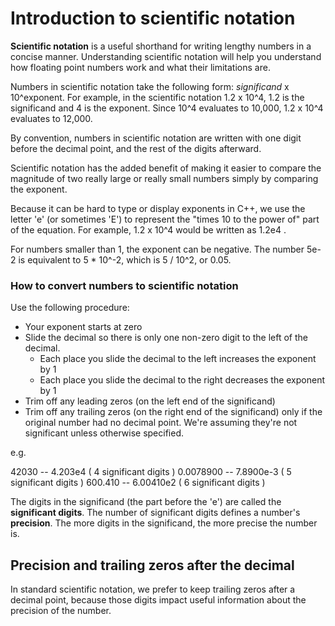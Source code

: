 # Introduction to scientific notation

**Scientific notation** is a useful shorthand for writing lengthy numbers in a concise manner. Understanding scientific notation will help you understand how floating point numbers work and what their limitations are.

Numbers in scientific notation take the following form: _significand_ x 10^exponent. For example, in the scientific notation 1.2 x 10^4, 1.2 is the significand and 4 is the exponent. Since 10^4 evaluates to 10,000, 1.2 x 10^4 evaluates to 12,000.

By convention, numbers in scientific notation are written with one digit before the decimal point, and the rest of the digits afterward.

Scientific notation has the added benefit of making it easier to compare the magnitude of two really large or really small numbers simply by comparing the exponent.

Because it can be hard to type or display exponents in C++, we use the letter 'e' (or sometimes 'E') to represent the "times 10 to the power of" part of the equation. For example, 1.2 x 10^4 would be written as 1.2e4 .

For numbers smaller than 1, the exponent can be negative. The number 5e-2 is equivalent to 5 * 10^-2, which is 5 / 10^2, or 0.05.

### How to convert numbers to scientific notation

Use the following procedure:

* Your exponent starts at zero
* Slide the decimal so there is only one non-zero digit to the left of the decimal.
     * Each place you slide the decimal to the left increases the exponent by 1
     * Each place you slide the decimal to the right decreases the exponent by 1
* Trim off any leading zeros (on the left end of the significand)
* Trim off any trailing zeros (on the right end of the significand) only if the original number had no decimal point. We're assuming they're not significant unless otherwise specified.

e.g.

42030 -- 4.203e4 ( 4 significant digits )
0.0078900 -- 7.8900e-3 ( 5 significant digits )
600.410 -- 6.00410e2 ( 6 significant digits )

The digits in the significand (the part before the 'e') are called the **significant digits**. The number of significant digits defines a number's **precision**. The more digits in the significand, the more precise the number is.


## Precision and trailing zeros after the decimal

In standard scientific notation, we prefer to keep trailing zeros after a decimal point, because those digits impact useful information about the precision of the number.


